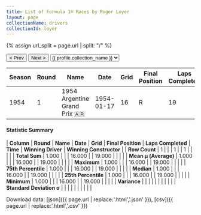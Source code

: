 ```yaml
---
title: List of Formula 1® Races by Roger Loyer
layout: page
collectionName: drivers
collectionId: loyer
---
```


{% assign url_split = page.url | split: "/" %}
<div id="collection-navigation">
<button onclick="selector.options[selector.selectedIndex-1].value && (window.location = selector.options[selector.selectedIndex-1].value);">&lt; Prev</button>
<button onclick="selector.options[selector.selectedIndex+1].value && (window.location = selector.options[selector.selectedIndex+1].value);">Next &gt;</button>
<select id="selector" onchange="this.options[this.selectedIndex].value && (window.location = this.options[this.selectedIndex].value);">
  {% for collectionId in site.data[page.collectionName].refs %}
    {% if collectionId == page.collectionId %}
      {% assign selected = "selected" %}
    {% else %}
      {% assign selected = "" %}
    {% endif %}
    {% assign profile = site.data[page.collectionName][collectionId].profile %}
    <option value="/f1/{{ page.collectionName }}/{{ collectionId }}/{{ url_split[4] }}" {{ selected }}>{{ profile.collection_name }}</option>
  {% endfor %}
</select>
</div>

| Season | Round | Name | Date | Grid | Final Position | Laps Completed | Time | Winning Driver | Winning Constructor |
|--|--|--|--|--|--|--|--|--|--|
| 1954 | 1 | 1954 Argentine Grand Prix 🇦🇷 | 1954-01-17 | 16 | R | 19 |   | Juan Fangio 🇦🇷 | Maserati 🇮🇹 |

#### Statistic Summary

| **Column** | **Round** | **Name** | **Date** | **Grid** | **Final Position** | **Laps Completed** | **Time** | **Winning Driver** | **Winning Constructor** |
| **Row Count** | 1 |  |  | 1 |  | 1 |  |  |  |
| **Total Sum** | 1.000 |  |  | 16.000 |  | 19.000 |  |  |  |
| **Mean μ (Average)** | 1.000 |  |  | 16.000 |  | 19.000 |  |  |  |
| **Maximum** | 1.000 |  |  | 16.000 |  | 19.000 |  |  |  |
| **75th Percentile** | 1.000 |  |  | 16.000 |  | 19.000 |  |  |  |
| **Median** | 1.000 |  |  | 16.000 |  | 19.000 |  |  |  |
| **25th Percentile** | 1.000 |  |  | 16.000 |  | 19.000 |  |  |  |
| **Minimum** | 1.000 |  |  | 16.000 |  | 19.000 |  |  |  |
| **Variance** |  |  |  |  |  |  |  |  |  |
| **Standard Deviation σ** |  |  |  |  |  |  |  |  |  |

Download data: [json]({{ page.url | replace:'.html','.json' }}), [csv]({{ page.url | replace:'.html','.csv' }})
